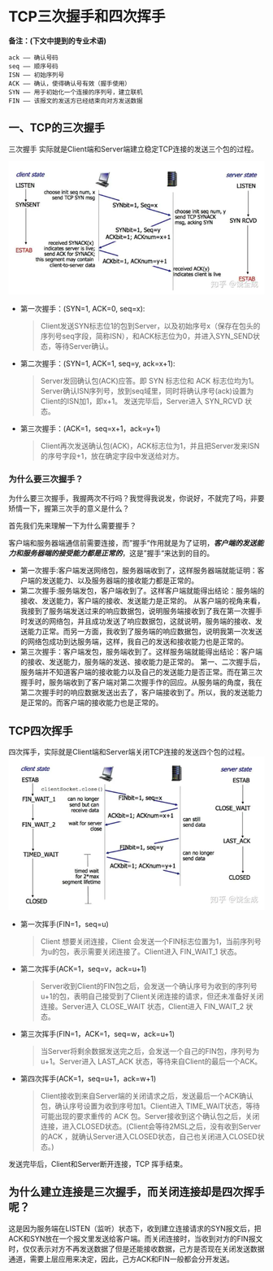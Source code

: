 <!-- TOC -->
# TCP三次握手和四次挥手
**备注：(下文中提到的专业术语)**
```
ack —— 确认号码
seq —— 顺序号码
ISN —— 初始序列号
ACK —— 确认，使得确认号有效（握手使用）
SYN —— 用于初始化一个连接的序列号，建立联机
FIN —— 该报文的发送方已经结束向对方发送数据
```
## 一、TCP的三次握手

三次握手 实际就是Client端和Server端建立稳定TCP连接的发送三个包的过程。

![Image text](../styles/images/woshou.png)

* 第一次握手：(SYN=1, ACK=0, seq=x):
    > Client发送SYN标志位1的包到Server，以及初始序号x（保存在包头的序列号seq字段，简称ISN），和ACK标志位为0，并进入SYN_SEND状态，等待Server确认。
* 第二次握手：(SYN=1, ACK=1, seq=y, ack=x+1):
    > Server发回确认包(ACK)应答。即 SYN 标志位和 ACK 标志位均为1。Server确认ISN序列号，放到seq域里，同时将确认序号(ack)设置为Client的ISN加1，即x+1。 发送完毕后，Server进入 SYN_RCVD 状态。
* 第三次握手：(ACK=1，seq=x+1，ack=y+1)    
    > Client再次发送确认包(ACK)，ACK标志位为1，并且把Server发来ISN的序号字段+1，放在确定字段中发送给对方。                                                     

### 为什么要三次握手？

为什么要三次握手，我握两次不行吗？我觉得我说发，你说好，不就完了吗，非要矫情一下，握第三次手的意义是什么？

首先我们先来理解一下为什么需要握手？

客户端和服务器端通信前需要连接，而”握手“作用就是为了证明，***客户端的发送能力和服务器端的接受能力都是正常的***，这是”握手“来达到的目的。

* 第一次握手:客户端发送网络包，服务器端收到了，这样服务器端就能证明：客户端的发送能力、以及服务器端的接收能力都是正常的。           
* 第二次握手:服务端发包，客户端收到了。这样客户端就能得出结论：服务端的接收、发送能力，客户端的接收、发送能力是正常的。 从客户端的视角来看，我接到了服务端发送过来的响应数据包，说明服务端接收到了我在第一次握手时发送的网络包，并且成功发送了响应数据包，这就说明，服务端的接收、发送能力正常。而另一方面，我收到了服务端的响应数据包，说明我第一次发送的网络包成功到达服务端，这样，我自己的发送和接收能力也是正常的。
* 第三次握手：客户端发包，服务端收到了。这样服务端就能得出结论：客户端的接收、发送能力，服务端的发送、接收能力是正常的。 第一、二次握手后，服务端并不知道客户端的接收能力以及自己的发送能力是否正常。而在第三次握手时，服务端收到了客户端对第二次握手作的回应。从服务端的角度，我在第二次握手时的响应数据发送出去了，客户端接收到了。所以，我的发送能力是正常的。而客户端的接收能力也是正常的。

## TCP四次挥手

四次挥手，实际就是Client端和Server端关闭TCP连接的发送四个包的过程。
![Image text](../styles/images/huishou.png)      
* 第一次挥手(FIN=1，seq=u)
    > Client 想要关闭连接，Client 会发送一个FIN标志位置为1，当前序列号为u的包，表示需要关闭连接了。Client进入 FIN_WAIT_1 状态。
* 第二次挥手(ACK=1，seq=v，ack=u+1)
    > Server收到Client的FIN包之后，会发送一个确认序号为收到的序列号u+1的包，表明自己接受到了Client关闭连接的请求，但还未准备好关闭连接。Server进入 CLOSE_WAIT 状态，Client进入 FIN_WAIT_2 状态。
* 第三次挥手(FIN=1，ACK=1，seq=w，ack=u+1)
    > 当Server将剩余数据发送完之后，会发送一个自己的FIN包，序列号为u+1。Server进入 LAST_ACK 状态，等待来自Client的最后一个ACK。
* 第四次挥手(ACK=1，seq=u+1，ack=w+1)
    > Client接收到来自Server端的关闭请求之后，发送最后一个ACK确认包，确认序号设置为收到序号加1。Client进入 TIME_WAIT状态，等待可能出现的要求重传的 ACK 包。Server接收到这个确认包之后，关闭连接，进入CLOSED状态。(Client会等待2MSL之后，没有收到Server的ACK ，就确认Server进入CLOSED状态，自己也关闭进入CLOSED状态。)

发送完毕后，Client和Server断开连接，TCP 挥手结束。

## 为什么建立连接是三次握手，而关闭连接却是四次挥手呢？

这是因为服务端在LISTEN（监听）状态下，收到建立连接请求的SYN报文后，把ACK和SYN放在一个报文里发送给客户端。而关闭连接时，当收到对方的FIN报文时，仅仅表示对方不再发送数据了但是还能接收数据，己方是否现在关闭发送数据通道，需要上层应用来决定，因此，己方ACK和FIN一般都会分开发送。
   
    
















 
